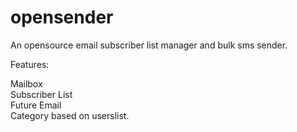 # opensender
An opensource email subscriber list manager and bulk sms sender.

Features:

Mailbox  
Subscriber List  
Future Email  
Category based on userslist.  
